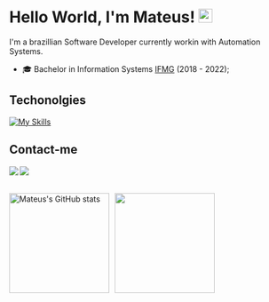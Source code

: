 # Hello World, I'm Mateus! <img height='25em' alt="Squirtle" src="https://66.media.tumblr.com/tumblr_ma4ft6OXxw1rfjowdo1_500.gif"/>

I'm a brazillian Software Developer currently workin with Automation Systems.
 * 🎓 Bachelor in Information Systems [IFMG](https://www.ifmg.edu.br/portal) (2018 - 2022);

## Techonolgies

[![My Skills](https://skillicons.dev/icons?i=php,laravel,js,vue,postgres,bootstrap,git&theme=dark)](https://skillicons.dev)

## Contact-me
[<img align="left"  src="https://img.shields.io/badge/LinkedIn-0077B5?style=for-the-badge&logo=linkedin&logoColor=white" />](https://www.linkedin.com/in/mateusfilipe/)
[<img align="left"  src="https://img.shields.io/badge/Twitter-1DA1F2?style=for-the-badge&logo=twitter&logoColor=white" />](https://www.twitter.com/metausfilipe)
<br><br>

<div style="display: flex; align-items: center; gap: 10px;">
    <img height='180em' alt="Mateus's GitHub stats" 
         src="https://github-readme-stats-sigma-five.vercel.app/api?username=mateusfilipe&hide_border=true&show_icons=true&theme=tokyonight&locale=en&count_private=true"/>
    <img height='180em' style="align-self: center;" 
         src="https://github-readme-stats-sigma-five.vercel.app/api/top-langs/?username=mateusfilipe&layout=compact&theme=tokyonight&hide_border=true"/>
</div>
